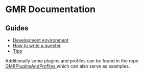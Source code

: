 # GMR Documentation

## Guides

* [Development environment](guides/development-environment.md)
* [How to write a quester](guides/quester.md)
* [Tips](guides/tips.md)

Additionally some plugins and profiles can be found in the repo [GMRPluginsAndProfiles
](https://github.com/AkiKonani/GMRPluginsAndProfiles) which can also serve as examples.
